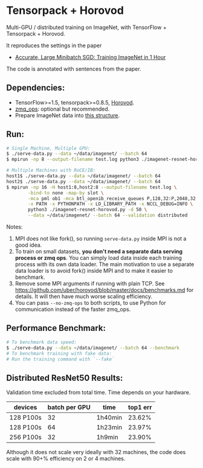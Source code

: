
# Tensorpack + Horovod

Multi-GPU / distributed training on ImageNet, with TensorFlow + Tensorpack + Horovod.

It reproduces the settings in the paper
+ [Accurate, Large Minibatch SGD: Training ImageNet in 1 Hour](https://arxiv.org/abs/1706.02677)

The code is annotated with sentences from the paper.

## Dependencies:
+ TensorFlow>=1.5, tensorpack>=0.8.5, [Horovod](https://github.com/uber/horovod).
+ [zmq_ops](https://github.com/tensorpack/zmq_ops): optional but recommended.
+ Prepare ImageNet data into [this structure](http://tensorpack.readthedocs.io/modules/dataflow.dataset.html#tensorpack.dataflow.dataset.ILSVRC12).

## Run:
```bash
# Single Machine, Multiple GPU:
$ ./serve-data.py --data ~/data/imagenet/ --batch 64
$ mpirun -np 8 --output-filename test.log python3 ./imagenet-resnet-horovod.py -d 50 --data ~/data/imagenet/ --batch 64
```

```bash
# Multiple Machines with RoCE/IB:
host1$ ./serve-data.py --data ~/data/imagenet/ --batch 64
host2$ ./serve-data.py --data ~/data/imagenet/ --batch 64
$ mpirun -np 16 -H host1:8,host2:8 --output-filename test.log \
		-bind-to none -map-by slot \
		-mca pml ob1 -mca btl_openib_receive_queues P,128,32:P,2048,32:P,12288,32:P,65536,32 \
		-x PATH -x PYTHONPATH -x LD_LIBRARY_PATH -x NCCL_DEBUG=INFO \
		python3 ./imagenet-resnet-horovod.py -d 50 \
        --data ~/data/imagenet/ --batch 64 --validation distributed
```

Notes:
1. MPI does not like fork(), so running `serve-data.py` inside MPI is not a good idea.
2. To train on small datasets, __you don't need a separate data serving process or zmq ops__.
	You can simply load data inside each training process with its own data loader.
	The main motivation to use a separate data loader is to avoid fork() inside
	MPI and to make it easier to benchmark.
3. Remove some MPI arguments if running with plain TCP.
   See https://github.com/uber/horovod/blob/master/docs/benchmarks.md for details.
   It will then have much worse scaling efficiency.
4. You can pass `--no-zmq-ops` to both scripts, to use Python for
   communication instead of the faster zmq_ops.

## Performance Benchmark:
```bash
# To benchmark data speed:
$ ./serve-data.py --data ~/data/imagenet/ --batch 64 --benchmark
# To benchmark training with fake data: 
# Run the training command with `--fake`
```

## Distributed ResNet50 Results:

Validation time excluded from total time. Time depends on your hardware.

 | devices   | batch per GPU | time    | top1 err |
 | -         | -             | -       | -        |
 | 128 P100s | 32            | 1h40min | 23.62%   |
 | 128 P100s | 64            | 1h23min | 23.97%   |
 | 256 P100s | 32            | 1h9min  | 23.90%   |

Although it does not scale very ideally with 32 machines, the code does scale with 90+% efficiency on 2 or 4 machines.
